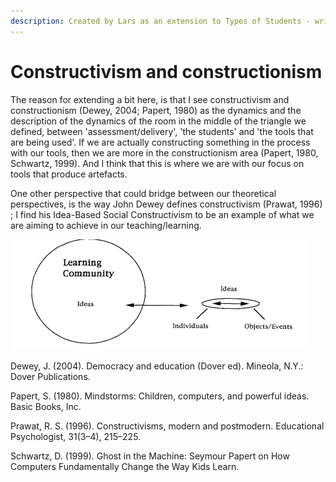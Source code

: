 ```yaml
---
description: Created by Lars as an extension to Types of Students - write-up
---
```


# Constructivism and constructionism

The reason for extending a bit here, is that I see constructivism and constructionism \(Dewey, 2004; Papert, 1980\) as the dynamics and the description of the dynamics of the room in the middle of the triangle we defined, between 'assessment/delivery', 'the students' and 'the tools that are being used'. If we are actually constructing something in the process with our tools, then we are more in the constructionism area \(Papert, 1980, Schwartz, 1999\). And I think that this is where we are with our focus on tools that produce artefacts.

One other perspective that could bridge between our theoretical perspectives, is the way John Dewey defines constructivism \(Prawat, 1996\) ; I find his Idea-Based Social Constructivism to be an example of what we are aiming to achieve in our teaching/learning.

![Idea-based \(Deweyan\) social constructivism \(Prawat, 1996\)](.gitbook/assets/screenshot-from-2019-08-30-12-05-24.png)

Dewey, J. \(2004\). Democracy and education \(Dover ed\). Mineola, N.Y.: Dover Publications.

Papert, S. \(1980\). Mindstorms: Children, computers, and powerful ideas. Basic Books, Inc.

Prawat, R. S. \(1996\). Constructivisms, modern and postmodern. Educational Psychologist, 31\(3–4\), 215–225.

Schwartz, D. \(1999\). Ghost in the Machine: Seymour Papert on How Computers Fundamentally Change the Way Kids Learn.



